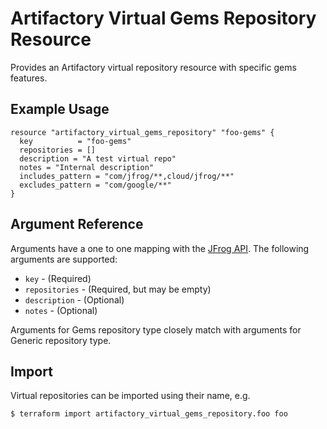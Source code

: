 # Artifactory Virtual Gems Repository Resource

Provides an Artifactory virtual repository resource with specific gems features. 

## Example Usage

```hcl
resource "artifactory_virtual_gems_repository" "foo-gems" {
  key          = "foo-gems"
  repositories = []
  description = "A test virtual repo"
  notes = "Internal description"
  includes_pattern = "com/jfrog/**,cloud/jfrog/**"
  excludes_pattern = "com/google/**"
}
```

## Argument Reference

Arguments have a one to one mapping with the [JFrog API](https://www.jfrog.com/confluence/display/RTF/Repository+Configuration+JSON). The following arguments are supported:

* `key` - (Required)
* `repositories` - (Required, but may be empty)
* `description` - (Optional)
* `notes` - (Optional)

Arguments for Gems repository type closely match with arguments for Generic repository type.

## Import

Virtual repositories can be imported using their name, e.g.

```
$ terraform import artifactory_virtual_gems_repository.foo foo
```

